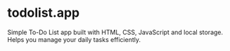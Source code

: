 # todolist.app
Simple To-Do List app built with HTML, CSS, JavaScript and local storage. Helps you manage your daily tasks efficiently.
